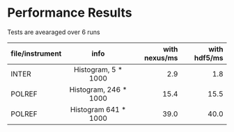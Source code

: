 # Performance Results

Tests are avearaged over 6 runs

| file/instrument        | info           | with nexus/ms  | with hdf5/ms
| ------------- |:-------------:| -----:|-----:|
| INTER      | Histogram, 5 * 1000 |2.9 | 1.8|
| POLREF      | Histogram, 246 * 1000      |   15.4 | 15.5 |
| POLREF | Histogram 641 * 1000   |  39.0   | 40.0|
